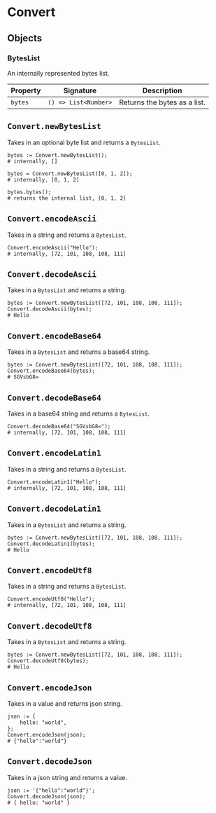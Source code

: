 # Convert

## Objects

### BytesList

An internally represented bytes list.

| Property | Signature            | Description                  |
| -------- | -------------------- | ---------------------------- |
| `bytes`  | `() => List<Number>` | Returns the bytes as a list. |

## `Convert.newBytesList`

Takes in an optional byte list and returns a `BytesList`.

```
bytes := Convert.newBytesList();
# internally, []

bytes = Convert.newBytesList([0, 1, 2]);
# internally, [0, 1, 2]

bytes.bytes();
# returns the internal list, [0, 1, 2]
```

## `Convert.encodeAscii`

Takes in a string and returns a `BytesList`.

```
Convert.encodeAscii("Hello");
# internally, [72, 101, 108, 108, 111]
```

## `Convert.decodeAscii`

Takes in a `BytesList` and returns a string.

```
bytes := Convert.newBytesList([72, 101, 108, 108, 111]);
Convert.decodeAscii(bytes);
# Hello
```

## `Convert.encodeBase64`

Takes in a `BytesList` and returns a base64 string.

```
bytes := Convert.newBytesList([72, 101, 108, 108, 111]);
Convert.encodeBase64(bytes);
# SGVsbG8=
```

## `Convert.decodeBase64`

Takes in a base64 string and returns a `BytesList`.

```
Convert.decodeBase64("SGVsbG8=");
# internally, [72, 101, 108, 108, 111]
```

## `Convert.encodeLatin1`

Takes in a string and returns a `BytesList`.

```
Convert.encodeLatin1("Hello");
# internally, [72, 101, 108, 108, 111]
```

## `Convert.decodeLatin1`

Takes in a `BytesList` and returns a string.

```
bytes := Convert.newBytesList([72, 101, 108, 108, 111]);
Convert.decodeLatin1(bytes);
# Hello
```

## `Convert.encodeUtf8`

Takes in a string and returns a `BytesList`.

```
Convert.encodeUtf8("Hello");
# internally, [72, 101, 108, 108, 111]
```

## `Convert.decodeUtf8`

Takes in a `BytesList` and returns a string.

```
bytes := Convert.newBytesList([72, 101, 108, 108, 111]);
Convert.decodeUtf8(bytes);
# Hello
```

## `Convert.encodeJson`

Takes in a value and returns json string.

```
json := {
    hello: "world",
};
Convert.encodeJson(json);
# {"hello":"world"}
```

## `Convert.decodeJson`

Takes in a json string and returns a value.

```
json := '{"hello":"world"}';
Convert.decodeJson(json);
# { hello: "world" }
```
